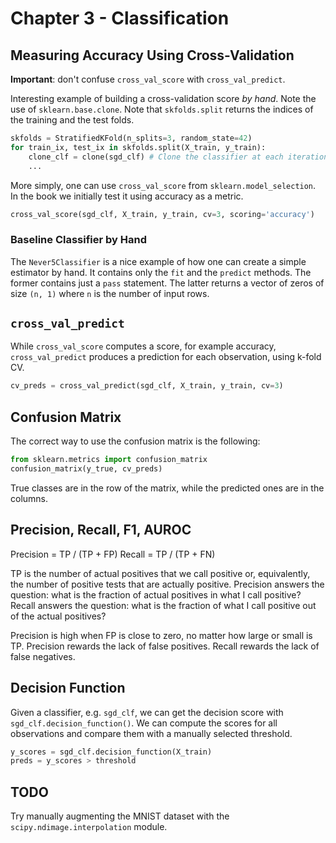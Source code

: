 # Chapter 3 - Classification

## Measuring Accuracy Using Cross-Validation

**Important**: don't confuse `cross_val_score` with `cross_val_predict`.

Interesting example of building a cross-validation score *by hand*. Note the use of `sklearn.base.clone`. Note that `skfolds.split` returns the indices of the training and the test folds.

```py
skfolds = StratifiedKFold(n_splits=3, random_state=42)
for train_ix, test_ix in skfolds.split(X_train, y_train):
    clone_clf = clone(sgd_clf) # Clone the classifier at each iteration
    ...
```

More simply, one can use `cross_val_score` from `sklearn.model_selection`. In the book we initially test it using accuracy as a metric.

```py
cross_val_score(sgd_clf, X_train, y_train, cv=3, scoring='accuracy')
```

### Baseline Classifier by Hand

The `Never5Classifier` is a nice example of how one can create a simple estimator by hand. It contains only the `fit` and the `predict` methods. The former contains just a `pass` statement. The latter returns a vector of zeros of size `(n, 1)` where `n` is the number of input rows.

## `cross_val_predict`

While `cross_val_score` computes a score, for example accuracy, `cross_val_predict` produces a prediction for each observation, using k-fold CV.

```py
cv_preds = cross_val_predict(sgd_clf, X_train, y_train, cv=3)
```

## Confusion Matrix

The correct way to use the confusion matrix is the following:

```py
from sklearn.metrics import confusion_matrix
confusion_matrix(y_true, cv_preds)
```

True classes are in the row of the matrix, while the predicted ones are in the columns.

## Precision, Recall, F1, AUROC

Precision = TP / (TP + FP)
Recall = TP / (TP + FN)

TP is the number of actual positives that we call positive or, equivalently, the number of positive tests that are actually positive.
Precision answers the question: what is the fraction of actual positives in what I call positive?
Recall answers the question: what is the fraction of what I call positive out of the actual positives?

Precision is high when FP is close to zero, no matter how large or small is TP. Precision rewards the lack of false positives. Recall rewards the lack of false negatives.

## Decision Function

Given a classifier, e.g. `sgd_clf`, we can get the decision score with `sgd_clf.decision_function()`. We can compute the scores for all observations and compare them with a manually selected threshold.

```py
y_scores = sgd_clf.decision_function(X_train)
preds = y_scores > threshold
```

## TODO

Try manually augmenting the MNIST dataset with the `scipy.ndimage.interpolation` module. 
